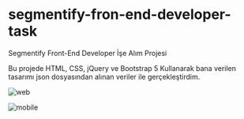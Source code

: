 # segmentify-fron-end-developer-task
Segmentify Front-End Developer İşe Alım Projesi

Bu projede HTML, CSS, jQuery ve Bootstrap 5 Kullanarak bana verilen tasarımı json dosyasından alınan veriler ile gerçekleştirdim.

![web](https://omeremreelmali.com/wp-content/uploads/2021/07/FireShot-Capture-037-Segmentify-Front-End-Developer-Task-127.0.0.1.png)

![mobile](https://omeremreelmali.com/wp-content/uploads/2021/07/FireShot-Capture-040-Segmentify-Front-End-Developer-Task-127.0.0.1.png)
